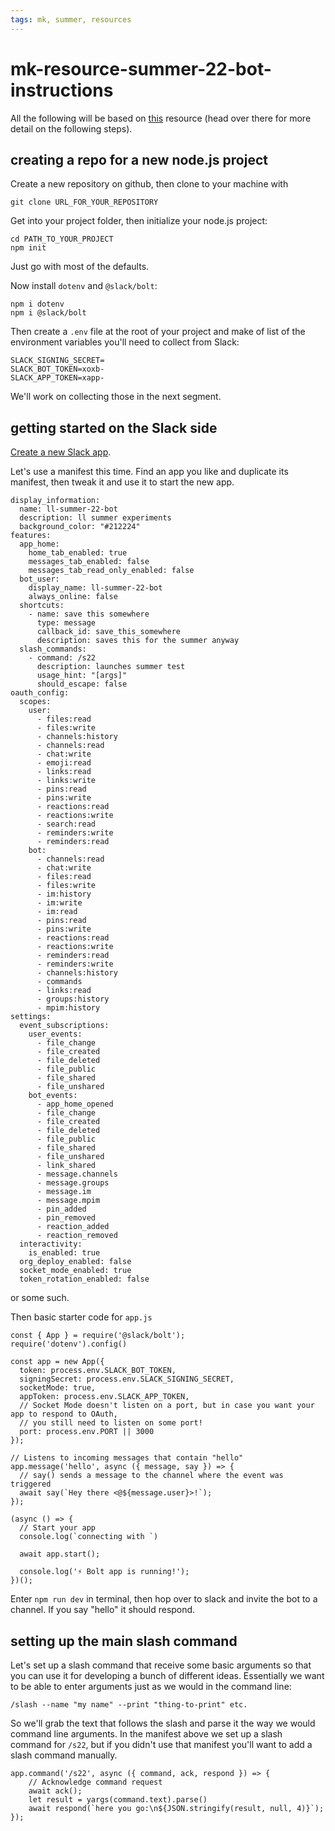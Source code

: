 ```yaml
---
tags: mk, summer, resources
---
```


# mk-resource-summer-22-bot-instructions

All the following will be based on [this](https://slack.dev/bolt-js/tutorial/getting-started) resource (head over there for more detail on the following steps).

## creating a repo for a new node.js project

Create a new repository on github, then clone to your machine with 

```
git clone URL_FOR_YOUR_REPOSITORY
```

Get into your project folder, then initialize your node.js project:

```
cd PATH_TO_YOUR_PROJECT
npm init
```
Just go with most of the defaults.

Now install `dotenv` and `@slack/bolt`:

```
npm i dotenv
npm i @slack/bolt
```

Then create a `.env` file at the root of your project and make of list of the environment variables you'll need to collect from Slack:

```
SLACK_SIGNING_SECRET=
SLACK_BOT_TOKEN=xoxb-
SLACK_APP_TOKEN=xapp-
```

We'll work on collecting those in the next segment.


## getting started on the Slack side

[Create a new Slack app](https://api.slack.com/apps/new).

Let's use a manifest this time. Find an app you like and duplicate its manifest, then tweak it and use it to start the new app.

```
display_information:
  name: ll-summer-22-bot
  description: ll summer experiments
  background_color: "#212224"
features:
  app_home:
    home_tab_enabled: true
    messages_tab_enabled: false
    messages_tab_read_only_enabled: false
  bot_user:
    display_name: ll-summer-22-bot
    always_online: false
  shortcuts:
    - name: save this somewhere
      type: message
      callback_id: save_this_somewhere
      description: saves this for the summer anyway
  slash_commands:
    - command: /s22
      description: launches summer test
      usage_hint: "[args]"
      should_escape: false
oauth_config:
  scopes:
    user:
      - files:read
      - files:write
      - channels:history
      - channels:read
      - chat:write
      - emoji:read
      - links:read
      - links:write
      - pins:read
      - pins:write
      - reactions:read
      - reactions:write
      - search:read
      - reminders:write
      - reminders:read
    bot:
      - channels:read
      - chat:write
      - files:read
      - files:write
      - im:history
      - im:write
      - im:read
      - pins:read
      - pins:write
      - reactions:read
      - reactions:write
      - reminders:read
      - reminders:write
      - channels:history
      - commands
      - links:read
      - groups:history
      - mpim:history
settings:
  event_subscriptions:
    user_events:
      - file_change
      - file_created
      - file_deleted
      - file_public
      - file_shared
      - file_unshared
    bot_events:
      - app_home_opened
      - file_change
      - file_created
      - file_deleted
      - file_public
      - file_shared
      - file_unshared
      - link_shared
      - message.channels
      - message.groups
      - message.im
      - message.mpim
      - pin_added
      - pin_removed
      - reaction_added
      - reaction_removed
  interactivity:
    is_enabled: true
  org_deploy_enabled: false
  socket_mode_enabled: true
  token_rotation_enabled: false

```
or some such.

Then basic starter code for `app.js`

```
const { App } = require('@slack/bolt');
require('dotenv').config()

const app = new App({
  token: process.env.SLACK_BOT_TOKEN,
  signingSecret: process.env.SLACK_SIGNING_SECRET,
  socketMode: true,
  appToken: process.env.SLACK_APP_TOKEN,
  // Socket Mode doesn't listen on a port, but in case you want your app to respond to OAuth,
  // you still need to listen on some port!
  port: process.env.PORT || 3000
});

// Listens to incoming messages that contain "hello"
app.message('hello', async ({ message, say }) => {
  // say() sends a message to the channel where the event was triggered
  await say(`Hey there <@${message.user}>!`);
});

(async () => {
  // Start your app
  console.log(`connecting with `)
  
  await app.start();

  console.log('⚡️ Bolt app is running!');
})();
```

Enter `npm run dev` in terminal, then hop over to slack and invite the bot to a channel. If you say "hello" it should respond.

## setting up the main slash command

Let's set up a slash command that receive some basic arguments so that you can use it for developing a bunch of different ideas. Essentially we want to be able to enter arguments just as we would in the command line:

```
/slash --name "my name" --print "thing-to-print" etc.
```

So we'll grab the text that follows the slash and parse it the way we would command line arguments. In the manifest above we set up a slash command for `/s22`, but if you didn't use that manifest you'll want to add a slash command manually.

```
app.command('/s22', async ({ command, ack, respond }) => {
    // Acknowledge command request
    await ack();
    let result = yargs(command.text).parse()
    await respond(`here you go:\n${JSON.stringify(result, null, 4)}`);
});

```

